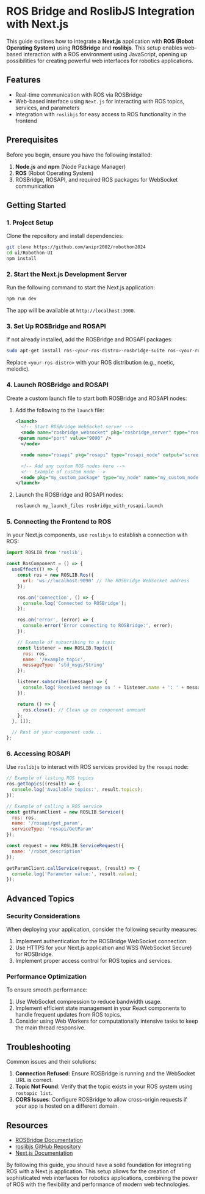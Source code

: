 # ROS Bridge and RoslibJS Integration with Next.js

This guide outlines how to integrate a **Next.js** application with **ROS (Robot Operating System)** using **ROSBridge** and **roslibjs**. This setup enables web-based interaction with a ROS environment using JavaScript, opening up possibilities for creating powerful web interfaces for robotics applications.

## Features

- Real-time communication with ROS via ROSBridge
- Web-based interface using `Next.js` for interacting with ROS topics, services, and parameters
- Integration with `roslibjs` for easy access to ROS functionality in the frontend

## Prerequisites

Before you begin, ensure you have the following installed:

1. **Node.js** and **npm** (Node Package Manager)
2. **ROS** (Robot Operating System)
3. ROSBridge, ROSAPI, and required ROS packages for WebSocket communication

## Getting Started

### 1. Project Setup

Clone the repository and install dependencies:

```bash
git clone https://github.com/anipr2002/robothon2024
cd ui/Robothon-UI
npm install
```

### 2. Start the Next.js Development Server

Run the following command to start the Next.js application:

```bash
npm run dev
```

The app will be available at `http://localhost:3000`.

### 3. Set Up ROSBridge and ROSAPI

If not already installed, add the ROSBridge and ROSAPI packages:

```bash
sudo apt-get install ros-<your-ros-distro>-rosbridge-suite ros-<your-ros-distro>-rosapi
```

Replace `<your-ros-distro>` with your ROS distribution (e.g., noetic, melodic).

### 4. Launch ROSBridge and ROSAPI

Create a custom launch file to start both ROSBridge and ROSAPI nodes:

1. Add the following to the `launch` file:

   ```xml
   <launch>
     <!-- Start ROSBridge WebSocket server -->
     <node name="rosbridge_websocket" pkg="rosbridge_server" type="rosbridge_websocket" output="screen">
    <param name="port" value="9090" />
     </node>

     <node name="rosapi" pkg="rosapi" type="rosapi_node" output="screen" />

     <!-- Add any custom ROS nodes here -->
     <!-- Example of custom node -->
     <node pkg="my_custom_package" type="my_node" name="my_custom_node" output="screen" />
   </launch>
   ```

2. Launch the ROSBridge and ROSAPI nodes:

   ```bash
   roslaunch my_launch_files rosbridge_with_rosapi.launch
   ```

### 5. Connecting the Frontend to ROS

In your Next.js components, use `roslibjs` to establish a connection with ROS:

```javascript
import ROSLIB from 'roslib';

const RosComponent = () => {
  useEffect(() => {
    const ros = new ROSLIB.Ros({
      url: 'ws://localhost:9090' // The ROSBridge WebSocket address
    });

    ros.on('connection', () => {
      console.log('Connected to ROSBridge');
    });

    ros.on('error', (error) => {
      console.error('Error connecting to ROSBridge:', error);
    });

    // Example of subscribing to a topic
    const listener = new ROSLIB.Topic({
      ros: ros,
      name: '/example_topic',
      messageType: 'std_msgs/String'
    });

    listener.subscribe((message) => {
      console.log('Received message on ' + listener.name + ': ' + message.data);
    });

    return () => {
      ros.close(); // Clean up on component unmount
    };
  }, []);

  // Rest of your component code...
};
```

### 6. Accessing ROSAPI

Use `roslibjs` to interact with ROS services provided by the `rosapi` node:

```javascript
// Example of listing ROS topics
ros.getTopics((result) => {
  console.log('Available topics:', result.topics);
});

// Example of calling a ROS service
const getParamClient = new ROSLIB.Service({
  ros: ros,
  name: '/rosapi/get_param',
  serviceType: 'rosapi/GetParam'
});

const request = new ROSLIB.ServiceRequest({
  name: '/robot_description'
});

getParamClient.callService(request, (result) => {
  console.log('Parameter value:', result.value);
});
```

## Advanced Topics

### Security Considerations

When deploying your application, consider the following security measures:

1. Implement authentication for the ROSBridge WebSocket connection.
2. Use HTTPS for your Next.js application and WSS (WebSocket Secure) for ROSBridge.
3. Implement proper access control for ROS topics and services.

### Performance Optimization

To ensure smooth performance:

1. Use WebSocket compression to reduce bandwidth usage.
2. Implement efficient state management in your React components to handle frequent updates from ROS topics.
3. Consider using Web Workers for computationally intensive tasks to keep the main thread responsive.

## Troubleshooting

Common issues and their solutions:

1. **Connection Refused**: Ensure ROSBridge is running and the WebSocket URL is correct.
2. **Topic Not Found**: Verify that the topic exists in your ROS system using `rostopic list`.
3. **CORS Issues**: Configure ROSBridge to allow cross-origin requests if your app is hosted on a different domain.

## Resources

- [ROSBridge Documentation](http://wiki.ros.org/rosbridge_suite)
- [roslibjs GitHub Repository](https://github.com/RobotWebTools/roslibjs)
- [Next.js Documentation](https://nextjs.org/docs)

By following this guide, you should have a solid foundation for integrating ROS with a Next.js application. This setup allows for the creation of sophisticated web interfaces for robotics applications, combining the power of ROS with the flexibility and performance of modern web technologies.

